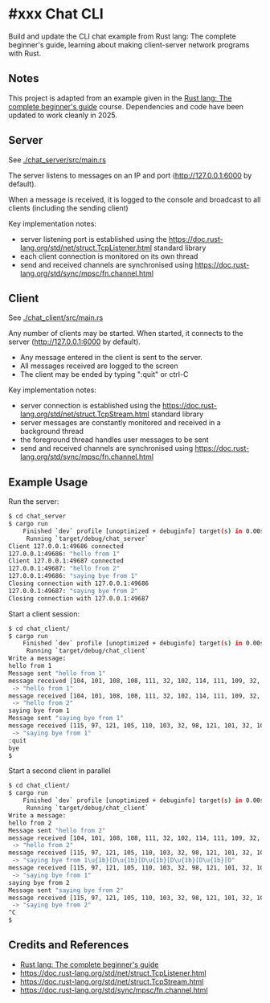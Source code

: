 # #xxx Chat CLI

Build and update the CLI chat example from Rust lang: The complete beginner's guide, learning about making client-server network programs with Rust.

## Notes

This project is adapted from an example given in the
[Rust lang: The complete beginner's guide](https://www.udemy.com/course/rustaceans/) course. Dependencies and code have been updated to work cleanly in 2025.

## Server

See [./chat_server/src/main.rs](chat_server/src/main.rs)

The server listens to messages on an IP and port (<http://127.0.0.1:6000> by default).

When a message is received, it is logged to the console and broadcast to all clients (including the sending client)

Key implementation notes:

* server listening port is established using the <https://doc.rust-lang.org/std/net/struct.TcpListener.html> standard library
* each client connection is monitored on its own thread
* send and received channels are synchronised using <https://doc.rust-lang.org/std/sync/mpsc/fn.channel.html>

## Client

See [./chat_client/src/main.rs](chat_client/src/main.rs)

Any number of clients may be started. When started, it connects to the server (<http://127.0.0.1:6000> by default).

* Any message entered in the client is sent to the server.
* All messages received are logged to the screen
* The client may be ended by typing ":quit" or ctrl-C

Key implementation notes:

* server connection is established using the <https://doc.rust-lang.org/std/net/struct.TcpStream.html> standard library
* server messages are constantly monitored and received in a background thread
* the foreground thread handles user messages to be sent
* send and received channels are synchronised using <https://doc.rust-lang.org/std/sync/mpsc/fn.channel.html>

## Example Usage

Run the server:

```sh
$ cd chat_server
$ cargo run
    Finished `dev` profile [unoptimized + debuginfo] target(s) in 0.00s
     Running `target/debug/chat_server`
Client 127.0.0.1:49686 connected
127.0.0.1:49686: "hello from 1"
Client 127.0.0.1:49687 connected
127.0.0.1:49687: "hello from 2"
127.0.0.1:49686: "saying bye from 1"
Closing connection with 127.0.0.1:49686
127.0.0.1:49687: "saying bye from 2"
Closing connection with 127.0.0.1:49687
```

Start a client session:

```sh
$ cd chat_client/
$ cargo run
    Finished `dev` profile [unoptimized + debuginfo] target(s) in 0.00s
     Running `target/debug/chat_client`
Write a message:
hello from 1
Message sent "hello from 1"
message received [104, 101, 108, 108, 111, 32, 102, 114, 111, 109, 32, 49]
 -> "hello from 1"
message received [104, 101, 108, 108, 111, 32, 102, 114, 111, 109, 32, 50]
 -> "hello from 2"
saying bye from 1
Message sent "saying bye from 1"
message received [115, 97, 121, 105, 110, 103, 32, 98, 121, 101, 32, 102, 114, 111, 109, 32, 49]
 -> "saying bye from 1"
:quit
bye
$
```

Start a second client in parallel

```sh
$ cd chat_client/
$ cargo run
    Finished `dev` profile [unoptimized + debuginfo] target(s) in 0.00s
     Running `target/debug/chat_client`
Write a message:
hello from 2
Message sent "hello from 2"
message received [104, 101, 108, 108, 111, 32, 102, 114, 111, 109, 32, 50]
 -> "hello from 2"
message received [115, 97, 121, 105, 110, 103, 32, 98, 121, 101, 32, 102, 114, 111, 109, 32, 49, 27, 91, 68, 27, 91, 68, 27, 91, 68, 27, 91, 68, 27, 91, 68]
 -> "saying bye from 1\u{1b}[D\u{1b}[D\u{1b}[D\u{1b}[D\u{1b}[D"
message received [115, 97, 121, 105, 110, 103, 32, 98, 121, 101, 32, 102, 114, 111, 109, 32, 49]
 -> "saying bye from 1"
saying bye from 2
Message sent "saying bye from 2"
message received [115, 97, 121, 105, 110, 103, 32, 98, 121, 101, 32, 102, 114, 111, 109, 32, 50]
 -> "saying bye from 2"
^C
$
```

## Credits and References

* [Rust lang: The complete beginner's guide](https://www.udemy.com/course/rustaceans/)
* <https://doc.rust-lang.org/std/net/struct.TcpListener.html>
* <https://doc.rust-lang.org/std/net/struct.TcpStream.html>
* <https://doc.rust-lang.org/std/sync/mpsc/fn.channel.html>
